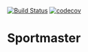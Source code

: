 [![Build Status](https://travis-ci.org/Daaamir2/SportmasterService.svg?branch=master)](https://travis-ci.org/Daaamir2/SportmasterService)
[![codecov](https://codecov.io/gh/Daaamir2/SportmasterService/branch/master/graph/badge.svg)](https://codecov.io/gh/Daaamir2/SportmasterService)

# Sportmaster